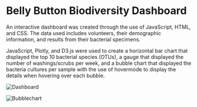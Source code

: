 # Belly Button Biodiversity Dashboard

An interactive dashboard was created through the use of JavaScript, HTML, and CSS.  The data used includes volunteers, their demographic information, and results from their bacterial specimens.  

JavaScript, Plotly, and D3.js were used to create a horizontal bar chart that displayed the top 10 bacterial species (OTUs), a gauge that displayed the number of washings/scrubs per week, and a bubble chart that displayed the bacteria cultures per sample with the use of hovermode to display the details when hovering over each bubble.

![Dashboard](https://user-images.githubusercontent.com/90982811/146861714-51e7cccc-78f2-440e-af98-234cf780c9a6.jpg)

![Bubblechart](https://user-images.githubusercontent.com/90982811/146861731-cea07998-07cd-4c2a-b952-e5666c7d146a.jpg)
